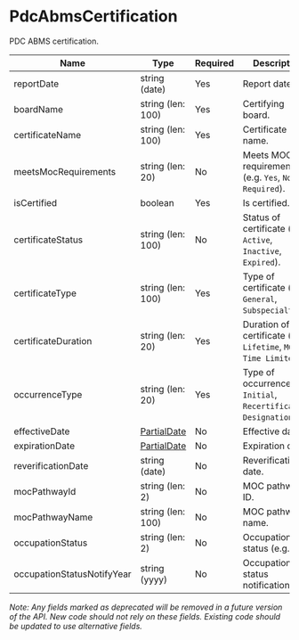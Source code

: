 # PdcAbmsCertification

PDC ABMS certification.

| Name | Type | Required | Description |
| - | - | - | - |
| reportDate | string (date) | Yes | Report date. |
| boardName | string (len: 100) | Yes | Certifying board. |
| certificateName | string (len: 100) | Yes | Certificate name. |
| meetsMocRequirements | string (len: 20) | No | Meets MOC requirements (e.g. `Yes`, `No`, `Not Required`). |
| isCertified | boolean | Yes | Is certified. |
| certificateStatus | string (len: 100) | No | Status of certificate (e.g. `Active`, `Inactive`, `Expired`). |
| certificateType | string (len: 100) | Yes | Type of certificate (e.g. `General`, `Subspecialty`). |
| certificateDuration | string (len: 20) | Yes | Duration of certificate (e.g. `Lifetime`, `MOC`, `Time Limited`). |
| occurrenceType | string (len: 20) | Yes | Type of occurrence (e.g. `Initial`, `Recertification`, `Designation`). |
| effectiveDate | [PartialDate](/docs/definitions/partial-date.md) | No | Effective date. |
| expirationDate | [PartialDate](/docs/definitions/partial-date.md) | No | Expiration date. |
| reverificationDate | string (date) | No | Reverification date. |
| mocPathwayId | string (len: 2) | No | MOC pathway ID. |
| mocPathwayName | string (len: 100) | No | MOC pathway name. |
| occupationStatus | string (len: 2) | No | Occupation status (e.g. `R`). |
| occupationStatusNotifyYear | string (yyyy) | No | Occupation status notification year. | 

*Note: Any fields marked as deprecated will be removed in a future version of the API. New code should not rely on these fields. Existing code should be updated to use alternative fields.*
